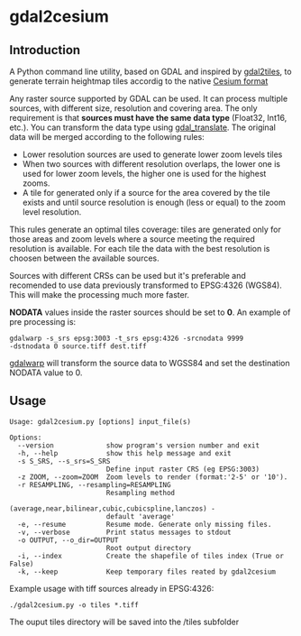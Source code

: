 gdal2cesium
===========

Introduction
------------

A Python command line utility, based on GDAL and inspired by [gdal2tiles](http://www.gdal.org/gdal2tiles.html), to generate terrain heightmap tiles accordig to the native [Cesium format](http://cesiumjs.org/data-and-assets/terrain/formats/heightmap-1.0.html)

Any raster source supported by GDAL can be used. It can process multiple sources, with different size, resolution and covering area. The only requirement is that **sources must have the same data type** (Float32, Int16, etc.). You can transform the data type using [gdal_translate](http://www.gdal.org/gdal_translate.html).
The original data will be merged according to the following rules:

 - Lower resolution sources are used to generate lower zoom levels tiles
 - When two sources with different resolution overlaps, the lower one is used for lower zoom levels, the higher one is used for the highest zooms.
 - A tile for generated only if a source for the area covered by the tile exists and until source resolution is enough (less or equal) to the zoom level resolution.

This rules generate an optimal tiles coverage: tiles are generated only for those areas and zoom levels where a source meeting the required resolution is available. For each tile the data with the best resolution is choosen between the available sources.

Sources with different CRSs can be used but it's preferable and recomended to use data previously transformed to EPSG:4326 (WGS84). This will make the processing much more faster.

**NODATA** values inside the raster sources should be set to **0**.
An example of pre processing is:

<code>gdalwarp -s_srs epsg:3003 -t_srs epsg:4326 -srcnodata 9999 -dstnodata 0 source.tiff dest.tiff</code>

[gdalwarp](http://www.gdal.org/gdalwarp.html) will transform the source data to WGSS84 and set the destination NODATA value to 0.

Usage
-----

```
Usage: gdal2cesium.py [options] input_file(s)

Options:
  --version             show program's version number and exit
  -h, --help            show this help message and exit
  -s S_SRS, --s_srs=S_SRS
                        Define input raster CRS (eg EPSG:3003)
  -z ZOOM, --zoom=ZOOM  Zoom levels to render (format:'2-5' or '10').
  -r RESAMPLING, --resampling=RESAMPLING
                        Resampling method
                        (average,near,bilinear,cubic,cubicspline,lanczos) -
                        default 'average'
  -e, --resume          Resume mode. Generate only missing files.
  -v, --verbose         Print status messages to stdout
  -o OUTPUT, --o_dir=OUTPUT
                        Root output directory
  -i, --index           Create the shapefile of tiles index (True or False)
  -k, --keep            Keep temporary files reated by gdal2cesium
```

Example usage with tiff sources already in EPSG:4326:

<code>./gdal2cesium.py -o tiles *.tiff</code>

The ouput tiles directory will be saved into the /tiles subfolder
